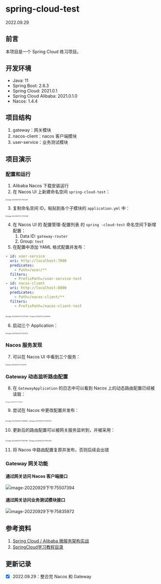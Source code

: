 # spring-cloud-test

2022.09.29

## 前言

本项目是一个 Spring Cloud 练习项目。

## 开发环境

- Java: 11
- Spring Boot: 2.6.3
- Spring Cloud: 2021.0.1
- Spring Cloud Alibaba: 2021.0.1.0
- Nacos: 1.4.4

## 项目结构

1. gateway：网关模块
2. nacos-client：nacos 客户端模块
3. user-service：业务测试模块

## 项目演示

### 配置和运行

1. Alibaba Nacos 下载安装运行
2. 在 Nacos UI 上新建命名空间 `spring-cloud-test`：

<img src="media/README.assets/image-20220929%E4%B8%8B%E5%8D%8871132284.png" alt="image-20220929下午71132284" style="zoom:33%;" />

3. 复制命名空间 ID，粘贴到各个子模块的 `application.yml` 中：

<img src="media/README.assets/image-20220929%E4%B8%8B%E5%8D%8872103388.png" alt="image-20220929下午72103388" style="zoom:33%;" />

4. 在 Nacos UI 的 配置管理-配置列表 的 `spring -cloud-test` 命名空间下新增配置：
   1. Data ID: `gateway-router`
   2. Group: `test`
5. 在配置中添加 YAML 格式配置并发布：

```yml
- id: user-service
  uri: http://localhost:7000
  predicates:
    - Path=/user/**
  filters:
    - PrefixPath=/user-service-test
- id: nacos-client
  uri: http://localhost:8000
  predicates:
    - Path=/nacos-client/**
  filters:
    - PrefixPath=/nacos-client-test
```

<img src="media/README.assets/image-20220929%E4%B8%8B%E5%8D%8872557594.png" alt="image-20220929下午72557594" style="zoom: 33%;" />

<img src="media/README.assets/image-20220929%E4%B8%8B%E5%8D%8872644938.png" alt="image-20220929下午72644938" style="zoom: 30%;" />

6. 启动三个 Application：

<img src="media/README.assets/image-20220929%E4%B8%8B%E5%8D%8873213575.png" alt="image-20220929下午73213575" style="zoom: 33%;" />

### Nacos 服务发现

7. 可以在 Nacos UI 中看到三个服务：

<img src="media/README.assets/image-20220929%E4%B8%8B%E5%8D%8873258798.png" alt="image-20220929下午73258798" style="zoom: 30%;" />

### Gateway 动态监听路由配置

8. 在 `GatewayApplication` 的日志中可以看到 Nacos 上的动态路由配置已经被读取：

<img src="media/README.assets/image-20220929%E4%B8%8B%E5%8D%8873745557.png" alt="image-20220929下午73745557" style="zoom: 25%;" />

9. 尝试在 Nacos 中更改配置并发布：

<img src="media/README.assets/image-20220929%E4%B8%8B%E5%8D%8873918853.png" alt="image-20220929下午73918853" style="zoom: 33%;" />

<img src="media/README.assets/image-20220929%E4%B8%8B%E5%8D%8874011279.png" alt="image-20220929下午74011279" style="zoom: 33%;" />

10. 更新后的路由配置可以被网关服务监听到，并被采用：

<img src="media/README.assets/image-20220929%E4%B8%8B%E5%8D%8874417188.png" alt="image-20220929下午74417188" style="zoom: 33%;" />

<img src="media/README.assets/image-20220929%E4%B8%8B%E5%8D%8874502762.png" alt="image-20220929下午74502762" style="zoom:33%;" />

11. 将 Nacos 中路由配置复原并发布，否则后续会出错

### Gateway 网关功能

#### 通过网关访问 Nacos 客户端接口

![image-20220929下午75507394](media/README.assets/image-20220929%E4%B8%8B%E5%8D%8875507394.png)

#### 通过网关访问业务测试模块接口

![image-20220929下午75835972](media/README.assets/image-20220929%E4%B8%8B%E5%8D%8875835972.png)

## 参考资料

1. [Spring Cloud / Alibaba 微服务架构实战](https://coding.imooc.com/class/522.html#Anchor)
2. [SpringCloud学习教程目录](https://www.macrozheng.com/cloud/cloud_catalog.html#gateway-%E7%AE%80%E4%BB%8B)

## 更新记录

- [x] 2022.09.29：整合完 Nacos 和 Gateway







